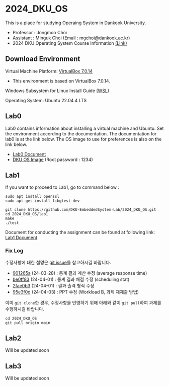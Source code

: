 # 2024_DKU_OS


This is a place for studying Operaing System in Dankook University.
- Professor : Jongmoo Choi
- Assistant : Minguk Choi (Email : mgchoi@dankook.ac.kr)
- 2024 DKU Operating System Course Information [(Link)](http://embedded.dankook.ac.kr/~choijm/course/course.html#OS)


## Download Environment
Virtual Machine Platform: [VirtualBox 7.0.14](https://www.virtualbox.org/wiki/Downloads)
- This environment is based on VirtualBox 7.0.14.

Windows Subsystem for Linux Install Guide [(WSL)](https://docs.microsoft.com/ko-KR/windows/wsl/install-win10#step-4---download-the-linux-kernel-update-package)

Operating System: Ubuntu 22.04.4 LTS

## Lab0
Lab0 contains information about installing a virtual machine and Ubuntu. Set the environment according to the documentation. The documentation for lab0 is at the link below. The OS image to use for preferences is also on the link below. 
- [Lab0 Document](./[DKU_OS_LAB0]%20Linux%20Image%20Manual.pdf)
- [DKU OS Image](https://drive.google.com/file/d/1YHhEv67pzsZ3nJT6q4Fb9FXHWTRmTeex/view?usp=sharing) (Root password : 1234)


## Lab1
If you want to proceed to Lab1, go to command below :
```
sudo apt install openssl
sudo apt-get install libgtest-dev

git clone https://github.com/DKU-EmbeddedSystem-Lab/2024_DKU_OS.git
cd 2024_DKU_OS/lab1
make
./test
```

Document for conducting the assignment can be found at following link: [Lab1 Document](./[DKU_OS_LAB1]%20CPU_Scheduler_Simulator.pdf)

### Fix Log
수정사항에 대한 설명은 [git issue](https://github.com/DKU-EmbeddedSystem-Lab/2024_DKU_OS/issues/2)를 참고하시길 바랍니다.

- [901265a](https://github.com/DKU-EmbeddedSystem-Lab/2024_DKU_OS/commit/901265af11ff4ba8341a8ed6639b32d86931b04b) (24-03-28) : 통계 결과 계산 수정 (average response time)
- [be0ff83](https://github.com/DKU-EmbeddedSystem-Lab/2024_DKU_OS/commit/be0ff833658c50aa39081c7953f8e00be8c9a49f) (24-04-01) : 통계 결과 채점 수정 (scheduling stat)
- [2fae0b3](https://github.com/DKU-EmbeddedSystem-Lab/2024_DKU_OS/commit/2fae0b3ec37bee4e1b95924538a3ae3c2f6baf2e) (24-04-01) : 결과 출력 형식 수정
- [95e3f0d](https://github.com/DKU-EmbeddedSystem-Lab/2024_DKU_OS/commit/95e3f0dc0c879c9bff9518e1130c695b073ceff2) (24-04-03) : PPT 수정 (Workload B, 과제 재제출 방법)

이미 `git clone`한 경우, 수정사항을 반영하기 위해 아래와 같이 `git pull`하여 과제를 수행하시길 바랍니다.
```
cd 2024_DKU_OS
git pull origin main 
```

## Lab2
Will be updated soon
## Lab3
Will be updated soon
